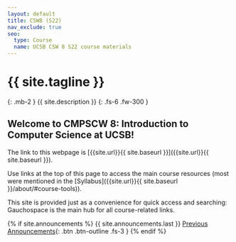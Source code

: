 ```yaml
---
layout: default
title: CSW8 (S22)
nav_exclude: true
seo:
  type: Course
  name: UCSB CSW 8 S22 course materials
---
```


# {{ site.tagline }}
{: .mb-2 }
{{ site.description }}
{: .fs-6 .fw-300 }

## Welcome to CMPSCW 8: Introduction to Computer Science at UCSB! 

The link to this webpage is [{{site.url}}{{ site.baseurl }}]({{site.url}}{{ site.baseurl }}).

Use links at the top of this page to access the main course resources (most were mentioned in the [Syllabus]({{site.url}}{{ site.baseurl }}/about/#course-tools)).

<!--Read the ["Getting Started" announcement]({{site.url}}{{ site.baseurl }}/announcements) to know what to do before the first day of class.-->
<!--[Jump to the current week]({{ site.url }}{{ site.baseurl }}/calendar#week-1){: .btn .btn-blue }-->

This site is provided just as a convenience for quick access and searching: Gauchospace is the main hub for all course-related links.

{% if site.announcements %}
{{ site.announcements.last }}
[Previous Announcements](announcements.md){: .btn .btn-outline .fs-3 }
{% endif %}

